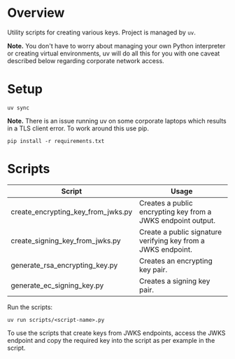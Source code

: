 # Overview

Utility scripts for creating various keys. Project is managed by `uv`.

<b>Note.</b> You don't have to worry about managing your own Python interpreter or creating virtual
environments, uv will do all this for you with one caveat described below regarding corporate
network access.

# Setup

```commandline
uv sync
```

<b>Note.</b> There is an issue running uv on some corporate laptops which results in a TLS client error.
To work around this use pip.

```commandline
pip install -r requirements.txt
```

# Scripts

| Script                             | Usage                                                         |
| ---------------------------------- | ------------------------------------------------------------- |
| create_encrypting_key_from_jwks.py | Creates a public encrypting key from a JWKS endpoint output.  |
| create_signing_key_from_jwks.py    | Create a public signature verifying key from a JWKS endpoint. |
| generate_rsa_encrypting_key.py     | Creates an encrypting key pair.                               |
| generate_ec_signing_key.py         | Creates a signing key pair.                                   |

Run the scripts:

```commandline
uv run scripts/<script-name>.py
```

To use the scripts that create keys from JWKS endpoints, access the JWKS endpoint and copy the required key
into the script as per example in the script.
